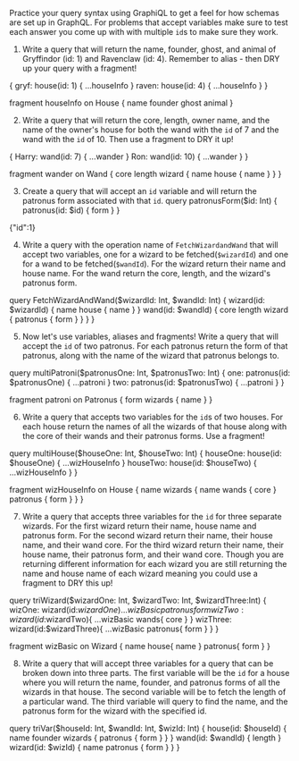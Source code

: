 Practice your query syntax using GraphiQL to get a feel for how schemas are set up in GraphQL. For problems that accept variables make sure to test each answer you come up with with multiple `id`s to make sure they work.

1. Write a query that will return the name, founder, ghost, and animal of Gryffindor (id: 1) and Ravenclaw (id: 4). Remember to alias - then DRY up your query with a fragment!

{
gryf: house(id: 1) {
...houseInfo
}
raven: house(id: 4) {
...houseInfo
}
}

fragment houseInfo on House {
name
founder
ghost
animal
}

2. Write a query that will return the core, length, owner name, and the name of the owner's house for both the wand with the `id` of 7 and the wand with the `id` of 10. Then use a fragment to DRY it up!

{
Harry: wand(id: 7) {
...wander
}
Ron: wand(id: 10) {
...wander
}
}

fragment wander on Wand {
core
length
wizard {
name
house {
name
}
}
}

3. Create a query that will accept an `id` variable and will return the patronus form associated with that `id`.
   query patronusForm($id: Int) {
   patronus(id: $id) {
   form
   }
   }

{"id":1}

4. Write a query with the operation name of `FetchWizardandWand` that will accept two variables, one for a wizard to be fetched(`$wizardId`) and one for a wand to be fetched(`$wandId`). For the wizard return their name and house name. For the wand return the core, length, and the wizard's patronus form.

query FetchWizardAndWand($wizardId: Int, $wandId: Int) {
wizard(id: $wizardId) {
name
house {
name
}
}
wand(id: $wandId) {
core
length
wizard {
patronus {
form
}
}
}
}

5. Now let's use variables, aliases and fragments! Write a query that will accept the `id` of two patronus. For each patronus return the form of that patronus, along with the name of the wizard that patronus belongs to.

query multiPatroni($patronusOne: Int, $patronusTwo: Int) {
one: patronus(id: $patronusOne) {
...patroni
}
two: patronus(id: $patronusTwo) {
...patroni
}
}

fragment patroni on Patronus {
form
wizards {
name
}
}

6. Write a query that accepts two variables for the `id`s of two houses. For each house return the names of all the wizards of that house along with the core of their wands and their patronus forms. Use a fragment!

query multiHouse($houseOne: Int, $houseTwo: Int) {
houseOne: house(id: $houseOne) {
...wizHouseInfo
}
houseTwo: house(id: $houseTwo) {
...wizHouseInfo
}
}

fragment wizHouseInfo on House {
name
wizards {
name
wands {
core
}
patronus {
form
}
}
}

7. Write a query that accepts three variables for the `id` for three separate wizards.
   For the first wizard return their name, house name and patronus form.
   For the second wizard return their name, their house name, and their wand core.
   For the third wizard return their name, their house name, their patronus form, and their wand core.
   Though you are returning different information for each wizard you are still returning the name and house name of each wizard meaning you could use a fragment to DRY this up!

query triWizard($wizardOne: Int, $wizardTwo: Int, $wizardThree:Int) {
  wizOne: wizard(id:$wizardOne){
...wizBasic
patronus{
form
}
}
wizTwo:wizard(id:$wizardTwo){
    ...wizBasic
    wands{
      core
    }
  }
  wizThree: wizard(id:$wizardThree){
...wizBasic
patronus{
form
}
}
}

fragment wizBasic on Wizard {
name
house{
name
}
patronus{
form
}
}

8. Write a query that will accept three variables for a query that can be broken down into three parts.
   The first variable will be the `id` for a house where you will return the name, founder, and patronus forms of all the wizards in that house.
   The second variable will be to fetch the length of a particular wand.
   The third variable will query to find the name, and the patronus form for the wizard with the specified id.

query triVar($houseId: Int, $wandId: Int, $wizId: Int) {
house(id: $houseId) {
name
founder
wizards {
patronus {
form
}
}
}
wand(id: $wandId) {
length
}
wizard(id: $wizId) {
name
patronus {
form
}
}
}
